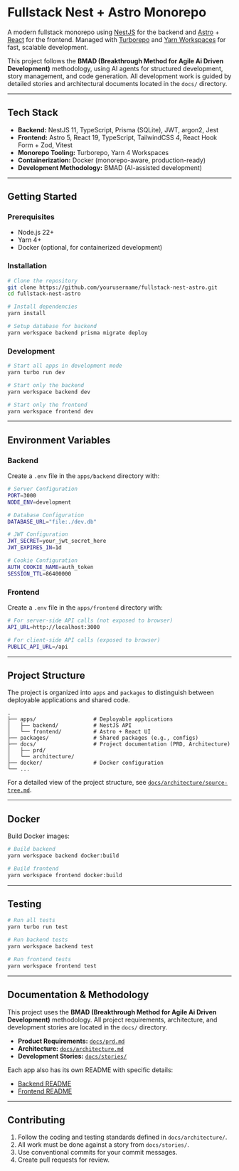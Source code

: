# Fullstack Nest + Astro Monorepo

A modern fullstack monorepo using [NestJS](https://nestjs.com/) for the backend and
[Astro](https://astro.build/) + [React](https://react.dev/) for the frontend. Managed with
[Turborepo](https://turbo.build/) and [Yarn Workspaces](https://yarnpkg.com/features/workspaces) for
fast, scalable development.

This project follows the **BMAD (Breakthrough Method for Agile Ai Driven Development)** methodology,
using AI agents for structured development, story management, and code generation. All development
work is guided by detailed stories and architectural documents located in the `docs/` directory.

---

## Tech Stack

- **Backend:** NestJS 11, TypeScript, Prisma (SQLite), JWT, argon2, Jest
- **Frontend:** Astro 5, React 19, TypeScript, TailwindCSS 4, React Hook Form + Zod, Vitest
- **Monorepo Tooling:** Turborepo, Yarn 4 Workspaces
- **Containerization:** Docker (monorepo-aware, production-ready)
- **Development Methodology:** BMAD (AI-assisted development)

---

## Getting Started

### Prerequisites

- Node.js 22+
- Yarn 4+
- Docker (optional, for containerized development)

### Installation

```bash
# Clone the repository
git clone https://github.com/yourusername/fullstack-nest-astro.git
cd fullstack-nest-astro

# Install dependencies
yarn install

# Setup database for backend
yarn workspace backend prisma migrate deploy
```

### Development

```bash
# Start all apps in development mode
yarn turbo run dev

# Start only the backend
yarn workspace backend dev

# Start only the frontend
yarn workspace frontend dev
```

---

## Environment Variables

### Backend

Create a `.env` file in the `apps/backend` directory with:

```bash
# Server Configuration
PORT=3000
NODE_ENV=development

# Database Configuration
DATABASE_URL="file:./dev.db"

# JWT Configuration
JWT_SECRET=your_jwt_secret_here
JWT_EXPIRES_IN=1d

# Cookie Configuration
AUTH_COOKIE_NAME=auth_token
SESSION_TTL=86400000
```

### Frontend

Create a `.env` file in the `apps/frontend` directory with:

```bash
# For server-side API calls (not exposed to browser)
API_URL=http://localhost:3000

# For client-side API calls (exposed to browser)
PUBLIC_API_URL=/api
```

---

## Project Structure

The project is organized into `apps` and `packages` to distinguish between deployable applications
and shared code.

```tree
.
├── apps/                  # Deployable applications
│   ├── backend/           # NestJS API
│   └── frontend/          # Astro + React UI
├── packages/              # Shared packages (e.g., configs)
├── docs/                  # Project documentation (PRD, Architecture)
│   ├── prd/
│   └── architecture/
├── docker/                # Docker configuration
└── ...
```

For a detailed view of the project structure, see
[`docs/architecture/source-tree.md`](./docs/architecture/source-tree.md).

---

## Docker

Build Docker images:

```bash
# Build backend
yarn workspace backend docker:build

# Build frontend
yarn workspace frontend docker:build
```

---

## Testing

```bash
# Run all tests
yarn turbo run test

# Run backend tests
yarn workspace backend test

# Run frontend tests
yarn workspace frontend test
```

---

## Documentation & Methodology

This project uses the **BMAD (Breakthrough Method for Agile Ai Driven Development)** methodology.
All project requirements, architecture, and development stories are located in the `docs/`
directory.

- **Product Requirements:** [`docs/prd.md`](./docs/prd.md)
- **Architecture:** [`docs/architecture.md`](./docs/architecture.md)
- **Development Stories:** [`docs/stories/`](./docs/stories/)

Each app also has its own README with specific details:

- [Backend README](./apps/backend/README.md)
- [Frontend README](./apps/frontend/README.md)

---

## Contributing

1. Follow the coding and testing standards defined in `docs/architecture/`.
2. All work must be done against a story from `docs/stories/`.
3. Use conventional commits for your commit messages.
4. Create pull requests for review.
